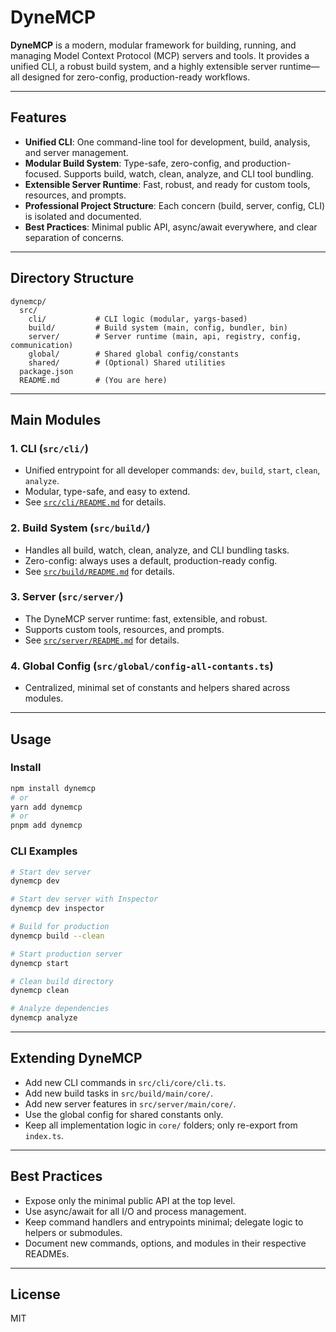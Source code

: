 # DyneMCP

**DyneMCP** is a modern, modular framework for building, running, and managing Model Context Protocol (MCP) servers and tools. It provides a unified CLI, a robust build system, and a highly extensible server runtime—all designed for zero-config, production-ready workflows.

---

## Features

- **Unified CLI**: One command-line tool for development, build, analysis, and server management.
- **Modular Build System**: Type-safe, zero-config, and production-focused. Supports build, watch, clean, analyze, and CLI tool bundling.
- **Extensible Server Runtime**: Fast, robust, and ready for custom tools, resources, and prompts.
- **Professional Project Structure**: Each concern (build, server, config, CLI) is isolated and documented.
- **Best Practices**: Minimal public API, async/await everywhere, and clear separation of concerns.

---

## Directory Structure

```
dynemcp/
  src/
    cli/           # CLI logic (modular, yargs-based)
    build/         # Build system (main, config, bundler, bin)
    server/        # Server runtime (main, api, registry, config, communication)
    global/        # Shared global config/constants
    shared/        # (Optional) Shared utilities
  package.json
  README.md        # (You are here)
```

---

## Main Modules

### 1. CLI (`src/cli/`)

- Unified entrypoint for all developer commands: `dev`, `build`, `start`, `clean`, `analyze`.
- Modular, type-safe, and easy to extend.
- See [`src/cli/README.md`](./src/cli/README.md) for details.

### 2. Build System (`src/build/`)

- Handles all build, watch, clean, analyze, and CLI bundling tasks.
- Zero-config: always uses a default, production-ready config.
- See [`src/build/README.md`](./src/build/README.md) for details.

### 3. Server (`src/server/`)

- The DyneMCP server runtime: fast, extensible, and robust.
- Supports custom tools, resources, and prompts.
- See [`src/server/README.md`](./src/server/README.md) for details.

### 4. Global Config (`src/global/config-all-contants.ts`)

- Centralized, minimal set of constants and helpers shared across modules.

---

## Usage

### Install

```sh
npm install dynemcp
# or
yarn add dynemcp
# or
pnpm add dynemcp
```

### CLI Examples

```sh
# Start dev server
dynemcp dev

# Start dev server with Inspector
dynemcp dev inspector

# Build for production
dynemcp build --clean

# Start production server
dynemcp start

# Clean build directory
dynemcp clean

# Analyze dependencies
dynemcp analyze
```

---

## Extending DyneMCP

- Add new CLI commands in `src/cli/core/cli.ts`.
- Add new build tasks in `src/build/main/core/`.
- Add new server features in `src/server/main/core/`.
- Use the global config for shared constants only.
- Keep all implementation logic in `core/` folders; only re-export from `index.ts`.

---

## Best Practices

- Expose only the minimal public API at the top level.
- Use async/await for all I/O and process management.
- Keep command handlers and entrypoints minimal; delegate logic to helpers or submodules.
- Document new commands, options, and modules in their respective READMEs.

---

## License

MIT
